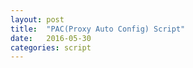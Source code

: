 ```yaml
---
layout: post
title:  "PAC(Proxy Auto Config) Script"
date:   2016-05-30
categories: script
---
```



<?php
function FindProxyForURL(url, host)
{

if (isPlainHostName(host))
    return "DIRECT";
else if (shExpMatch(host, "twitter.com"))
    return "PROXY 10.81.11.72:3128";
else if (shExpMatch(host, "twimg.com"))
    return "PROXY 10.81.11.72:3128";
else if (shExpMatch(host, "t.co"))
    return "PROXY 10.81.11.72:3128";
else if (shExpMatch(host, "*.sina.com"))
    return "PROXY 10.210.97.118:3128";
else if (shExpMatch(host, "*.sina.cn"))
    return "PROXY 10.210.97.118:3128";


url = url.toLowerCase();
if (shExpMatch(url, "*.google*.com*")||
    shExpMatch(url, "*.buzzfeed.com*")||
    shExpMatch(url, "*.wordpress.com*")||
    shExpMatch(url, "*.softether-download.com*")||
    shExpMatch(url, "*.softether.org*")||
    shExpMatch(url, "*.maven.org*")||
    shExpMatch(url, "*.bintray.com*")||
    shExpMatch(url, "*.openvpn.net*")||
    shExpMatch(url, "*.openx.net*")||
    shExpMatch(url, "*.arcpublishing.com*")||
    shExpMatch(url, "*.washingtonpost.com*")||
    shExpMatch(url, "*.scorecardresearch.com*")||
    shExpMatch(url, "*.dowjoneson.com*")||
    shExpMatch(url, "*.typekit.net*")||
    shExpMatch(url, "*.tipcdn.com*")||
    shExpMatch(url, "*.youtu.be*")||
    shExpMatch(url, "*.dropbox.com*")||
    shExpMatch(url, "*.dropboxstatic.com*")||
    shExpMatch(url, "*.ap.org*")||
    shExpMatch(url, "*.ggpht.com*")||
    shExpMatch(url, "*.t.co*")||
    shExpMatch(url, "*.akamaihd.net*")||
    shExpMatch(url, "*.instagram.com*")||
    shExpMatch(url, "*.tiqcdn.net*")||
    shExpMatch(url, "*.outbrain.com*")||
    shExpMatch(url, "*.bbc.co.uk*")||
    shExpMatch(url, "*.apne.ws*")||
    shExpMatch(url, "*.bbc.com*")||
    shExpMatch(url, "*.static-economist.com*")||
    shExpMatch(url, "*.nytimes.com*")||
    shExpMatch(url, "*.truste.com*")||
    shExpMatch(url, "*.wikipedia.org*")||
    shExpMatch(url, "*.wikimedia.org*")||
    shExpMatch(url, "*.igodigital.com*")||
    shExpMatch(url, "*.vidora.com*")||
    shExpMatch(url, "*.chartbeat.com*")||
    shExpMatch(url, "*.reutersmedia.net*")||
    shExpMatch(url, "*.zqtk.net*")||
    shExpMatch(url, "*.cnn.com*")||
    shExpMatch(url, "*.revsci.net*")||
    shExpMatch(url, "*.google.co.jp*")||
    shExpMatch(url, "*.google.co*")||
    shExpMatch(url, "*.bloomberg.com*")||
    shExpMatch(url, "*.fbcdn.net*")||
    shExpMatch(url, "*.reuters.com*")||
    shExpMatch(url, "*.wsj.com*")||
    shExpMatch(url, "*.economist.com*")||
    shExpMatch(url, "*.time.com*")||
    shExpMatch(url, "*.timeinc.net*")||
    shExpMatch(url, "*.googlevideo.com*")||
    shExpMatch(url, "*.ytimg.com*")||
    shExpMatch(url, "*.googleapis.com*")||
    shExpMatch(url, "*.wp.com*")||
    shExpMatch(url, "*.gmail.com*")||
    shExpMatch(url, "*.youtube.com*")||
    shExpMatch(url, "*.facebook.com*")||
    shExpMatch(url, "*.googlecode.com*")||
    shExpMatch(url, "*.sourceforge.net*")||
    shExpMatch(url, "*.uberconference.com*")||
    shExpMatch(url, "*.yahoo.com*")||
    shExpMatch(url, "*.neofonie.de*")||
    shExpMatch(url, "*.yahoo.co*")||
    shExpMatch(url, "*.doubleclick.net*")||
    shExpMatch(url, "*.yimg.com*")||
    shExpMatch(url, "*.hk.yahoo.com*")||
    shExpMatch(url, "*.cloudfront.net*")||
    shExpMatch(url, "*.gstatic.com*")||
    shExpMatch(url, "*.syndication.com*")||
    shExpMatch(url, "*.spotxchange.com*")||
    shExpMatch(url, "*.mathtag.com*")||
    shExpMatch(url, "*.cloudflare.com*")||
    shExpMatch(url, "*.android.com*"))
    return "PROXY 10.81.11.72:3128";
else  
    return "DIRECT";
}

